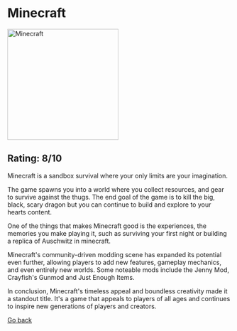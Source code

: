 </head>
<body>
  <h1>Minecraft</h1>
<img src="https://upload.wikimedia.org/wikipedia/en/5/51/Minecraft_cover.png" alt="Minecraft" style="width:250px;height:250px;">
  <h2>Rating: 8/10</h2>
  <p>
Minecraft is a sandbox survival where your only limits are your imagination.  </p>
  <p>
    The game spawns you into a world where you collect resources, and gear to survive against the thugs. The end goal of the game is to kill the big, black, scary dragon but you can continue to build and explore to your hearts content.
  </p>
  <p>
    One of the things that makes Minecraft good is the experiences, the memories you make playing it, such as surviving your first night or building a replica of Auschwitz in minecraft.
  </p>
  <p>
Minecraft's community-driven modding scene has expanded its potential even further, allowing players to add new features, gameplay mechanics, and even entirely new worlds. Some noteable mods include the Jenny Mod, Crayfish's Gunmod and Just Enough Items.</p>
  <p>
    In conclusion, Minecraft's timeless appeal and boundless creativity made it a standout title. It's a game that appeals to players of all ages and continues to inspire new generations of players and creators.
  </p>
    <a href="The Games.md">
  <p>Go back</p>
  </a>
</body>
</html>
